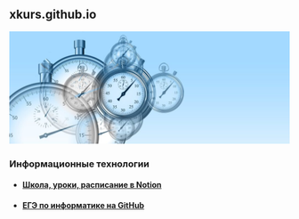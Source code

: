 ## xkurs.github.io
![Start](img/time-g28ecd4d16_1920-1024x410.jpg "Start")

### Информационные технологии
- #### [Школа, уроки, расписание в Notion](https://adjoining-approach-866.notion.site/School-4f36c7650e6941378b57e1b5bb74ee95 "Notion")
- #### [ЕГЭ по информатике на GitHub](https://xkurs.github.io/KEGE/)

<!---
xkurs/xkurs is a ✨ special ✨ repository because its `README.md` (this file) appears on your GitHub profile.
You can click the Preview link to take a look at your changes.
--->
